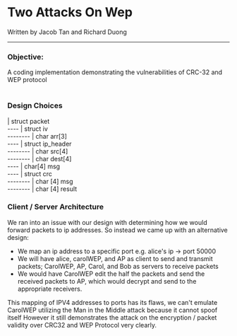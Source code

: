 # Two Attacks On Wep
Written by Jacob Tan and Richard Duong

-----------------------------------------------------------------------------------------------------------------------

### Objective:
A coding implementation demonstrating the vulnerabilities of CRC-32 and WEP protocol 
<br><br>

### Design Choices
| struct packet<br>
---- | struct iv<br>
-------- | char arr[3]<br>
---- | struct ip_header<br>
-------- | char src[4]<br>
-------- | char dest[4]<br>
---- | char[4] msg<br>
---- | struct crc<br>
-------- | char [4] msg<br>
-------- | char [4] result<br>

### Client / Server Architecture
We ran into an issue with our design with determining how we would forward packets to ip addresses.
So instead we came up with an alternative design:
- We map an ip address to a specific port e.g. alice's ip -> port 50000
- We will have alice, carolWEP, and AP as client to send and transmit packets; CarolWEP, AP, Carol, and Bob as servers to receive packets
- We would have CarolWEP edit the half the packets and send the received packets to AP, which would decrypt and send to the appropriate receivers.

This mapping of IPV4 addresses to ports has its flaws, we can't emulate CarolWEP utilizing the Man in the Middle attack because it cannot spoof itself
However it still demonstrates the attack on the encryption / packet validity over CRC32 and WEP Protocol very clearly.
